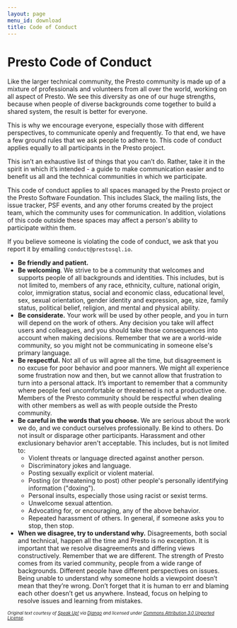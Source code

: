 ```yaml
---
layout: page
menu_id: download
title: Code of Conduct
---
```


# Presto Code of Conduct

Like the larger technical community, the Presto community is made up of a mixture of professionals and volunteers 
from all over the world, working on all aspect of Presto. We see this diversity as one of our huge strengths, because
when people of diverse backgrounds come together to build a shared system, the result is better for everyone. 

This is why we encourage everyone, especially those with different perspectives, to communicate openly and frequently.
To that end, we have a few ground rules that we ask people to adhere to. This code of conduct applies equally to all
participants in the Presto project.

This isn’t an exhaustive list of things that you can’t do. Rather, take it in the spirit in which it’s intended - a 
guide to make communication easier and to benefit us all and the technical communities in which we participate.

This code of conduct applies to all spaces managed by the Presto project or the Presto Software Foundation. This 
includes Slack, the mailing lists, the issue tracker, PSF events, and any other forums created by the project team,
which the community uses for communication. In addition, violations of this code outside these spaces may affect a 
person's ability to participate within them.

If you believe someone is violating the code of conduct, we ask that you report it by emailing `conduct@prestosql.io`. 

* **Be friendly and patient.**
* **Be welcoming**. We strive to be a community that welcomes and supports people of all backgrounds and identities.
This includes, but is not limited to, members of any race, ethnicity, culture, national origin, color, immigration
status, social and economic class, educational level, sex, sexual orientation, gender identity and expression, age, 
size, family status, political belief, religion, and mental and physical ability.
* **Be considerate.** Your work will be used by other people, and you in turn will depend on the work of others. Any
decision you take will affect users and colleagues, and you should take those consequences into account when making 
decisions. Remember that we are a world-wide community, so you might not be communicating in someone else's primary 
language.
* **Be respectful.** Not all of us will agree all the time, but disagreement is no excuse for poor behavior and poor
manners. We might all experience some frustration now and then, but we cannot allow that frustration to turn into a
personal attack. It’s important to remember that a community where people feel uncomfortable or threatened is not a 
productive one. Members of the Presto community should be respectful when dealing with other members as well as with 
people outside the Presto community.
* **Be careful in the words that you choose.** We are serious about the work we do, and we conduct ourselves 
professionally. Be kind to others. Do not insult or disparage other participants. Harassment and other exclusionary 
behavior aren't acceptable. This includes, but is not limited to:
    * Violent threats or language directed against another person.
    * Discriminatory jokes and language.
    * Posting sexually explicit or violent material.
    * Posting (or threatening to post) other people's personally identifying information ("doxing").
    * Personal insults, especially those using racist or sexist terms.
    * Unwelcome sexual attention.
    * Advocating for, or encouraging, any of the above behavior.
    * Repeated harassment of others. In general, if someone asks you to stop, then stop.
* **When we disagree, try to understand why.** Disagreements, both social and technical, happen all the time and Presto
is no exception. It is important that we resolve disagreements and differing views constructively. Remember that we are 
different. The strength of Presto comes from its varied community, people from a wide range of backgrounds. Different 
people have different perspectives on issues. Being unable to understand why someone holds a viewpoint doesn’t mean that
they’re wrong. Don’t forget that it is human to err and blaming each other doesn’t get us anywhere. Instead, focus on 
helping to resolve issues and learning from mistakes.

<sub><sup>_Original text courtesy of [Speak Up!](https://web.archive.org/web/20141109123859/http://speakup.io/coc.html)
via [Django](https://www.djangoproject.com/conduct/) and licensed under 
[Commons Attribution 3.0 Unported License](https://creativecommons.org/licenses/by/3.0/)._</sup></sub>

